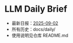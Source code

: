 # LLM Daily Brief

- 最新日报：[2025-09-02](./daily/2025-09-02.md)
- 所有历史：docs/daily/
- 使用说明见仓库 README.md
